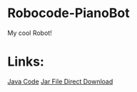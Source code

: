 # Robocode-PianoBot
My cool Robot!

# Links:
[Java Code](https://github.com/Pianonic/Robocode-PianoBot/blob/main/PianoBot.java)
[Jar File Direct Download](https://minhaskamal.github.io/DownGit/#/home?url=https://github.com/Pianonic/Robocode-PianoBot/blob/main/ErismannNic.PianoBot_1.0.0.jar)
